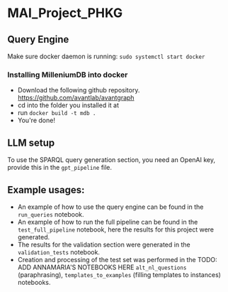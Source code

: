 # MAI_Project_PHKG



## Query Engine

Make sure docker daemon is running: ```sudo systemctl start docker```
### Installing MilleniumDB into docker
* Download the following github repository. https://github.com/avantlab/avantgraph
* cd into the folder you installed it at
* run ```docker build -t mdb .```
* You're done!

## LLM setup
To use the SPARQL query generation section, you need an OpenAI key, provide this in the ```gpt_pipeline``` file. 

## Example usages:
- An example of how to use the query engine can be found in the ```run_queries``` notebook.
- An example of how to run the full pipeline can be found in the ```test_full_pipeline``` notebook, here the results for this project were generated.
- The results for the validation section were generated in the ```validation_tests``` notebook.
- Creation and processing of the test set was performed in the TODO: ADD ANNAMARIA'S NOTEBOOKS HERE ```alt_nl_questions``` (paraphrasing), ```templates_to_examples``` (filling templates to instances) notebooks.

